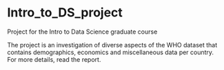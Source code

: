 # Intro_to_DS_project
Project for the Intro to Data Science graduate course

The project is an investigation of diverse aspects of the WHO dataset that contains demographics, economics and miscellaneous data per country. For more details, read the report.
